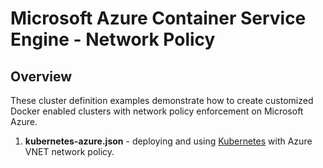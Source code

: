 # Microsoft Azure Container Service Engine - Network Policy

## Overview

These cluster definition examples demonstrate how to create customized Docker enabled clusters with network policy enforcement on Microsoft Azure.

1. **kubernetes-azure.json** - deploying and using [Kubernetes](../../docs/kubernetes.md) with Azure VNET network policy.
